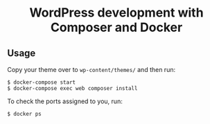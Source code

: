 <h1 align="center">WordPress development with Composer and Docker</h1>

## Usage

Copy your theme over to `wp-content/themes/` and then run:

```shell
$ docker-compose start
$ docker-compose exec web composer install
```

To check the ports assigned to you, run:

```shell
$ docker ps
```
